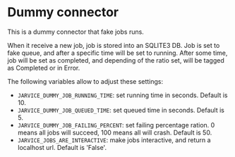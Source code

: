 # Dummy connector

This is a dummy connector that fake jobs runs.

When it receive a new job, job is stored into an SQLITE3 DB.
Job is set to fake queue, and after a specific time will be set to running.
After some time, job will be set as completed, and depending of the ratio set, will be tagged as Completed or in Error.

The following variables allow to adjust these settings:

* `JARVICE_DUMMY_JOB_RUNNING_TIME`: set running time in seconds. Default is 10.
* `JARVICE_DUMMY_JOB_QUEUED_TIME`: set queued time in seconds. Default is 5.
* `JARVICE_DUMMY_JOB_FAILING_PERCENT`: set failing percentage ration. 0 means all jobs will succeed, 100 means all will crash. Default is 50.
* `JARVICE_JOBS_ARE_INTERACTIVE`: make jobs interactive, and return a localhost url. Default is 'False'.